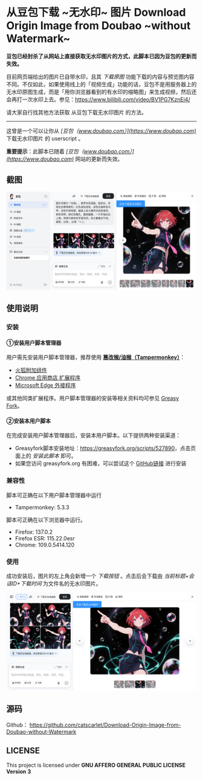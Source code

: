 # 从豆包下载 ~无水印~ 图片 Download Origin Image from Doubao ~without Watermark~

**豆包已经封杀了从网站上直接获取无水印图片的方式，此脚本已因为豆包的更新而失效。**

目前网页端给出的图片已自带水印，且其 *下载原图* 功能下载的内容与预览图内容不同。不仅如此，如果使用线上的「视频生成」功能的话，豆包不是用服务器上的无水印原图生成，而是「用你浏览器看到的有水印的缩略图」来生成视频，然后还会再打一次水印上去。参见：<https://www.bilibili.com/video/BV1PG7KznEi4/>

请大家自行找其他方法获取 从豆包下载无水印图片 的方法。

---------
这曾是一个可以让你从 *[豆包（www.doubao.com）](https://www.doubao.com)* 下载无水印图片 的 userscript 。

**重要提示**：此脚本已随着 *[豆包（www.doubao.com）](https://www.doubao.com)* 网站的更新而失效。

## 截图

![snap.jpg](snap.jpg)

## 使用说明

### 安装

#### ①安装用户脚本管理器

用户需先安装用户脚本管理器，推荐使用 **[篡改猴/油猴（Tampermonkey）](https://www.tampermonkey.net/)**：

-   [火狐附加组件](https://addons.mozilla.org/zh-CN/firefox/addon/tampermonkey/)
-   [Chrome 应用商店 扩展程序](https://chrome.google.com/webstore/detail/tampermonkey/dhdgffkkebhmkfjojejmpbldmpobfkfo?hl=zh-CN)
-   [Microsoft Edge 外接程序](https://microsoftedge.microsoft.com/addons/detail/tampermonkey/iikmkjmpaadaobahmlepeloendndfphd?hl=zh-CN&gl=CN)

或其他同类扩展程序。用户脚本管理器的安装等相关资料均可参见 [Greasy Fork](https://greasyfork.org/)。

#### ②安装本用户脚本

在完成安装用户脚本管理器后，安装本用户脚本。以下提供两种安装渠道：

- Greasyfork脚本安装地址：<https://greasyfork.org/scripts/527890>，点击页面上的 _安装此脚本_ 即可。
- 如果您访问 greasyfork.org 有困难，可以尝试这个 [GitHub链接](https://raw.githubusercontent.com/catscarlet/Download-Origin-Image-from-Doubao-without-Watermark/refs/heads/main/Download-Origin-Image-from-Doubao-without-Watermark.user.js) 进行安装

### 兼容性

脚本可正确在以下用户脚本管理器中运行

- Tampermonkey: 5.3.3

脚本可正确在以下浏览器中运行。

- Firefox: 137.0.2
- Firefox ESR: 115.22.0esr
- Chrome: 109.0.5414.120

### 使用

成功安装后，图片的左上角会新增一个 *下载按钮* 。点击后会下载由 *当前标题+会话ID+下载时间* 为文件名的无水印图片。

![snap2.jpg](snap2.jpg)

## 源码

Github： <https://github.com/catscarlet/Download-Origin-Image-from-Doubao-without-Watermark>

## LICENSE

This project is licensed under **GNU AFFERO GENERAL PUBLIC LICENSE Version 3**
